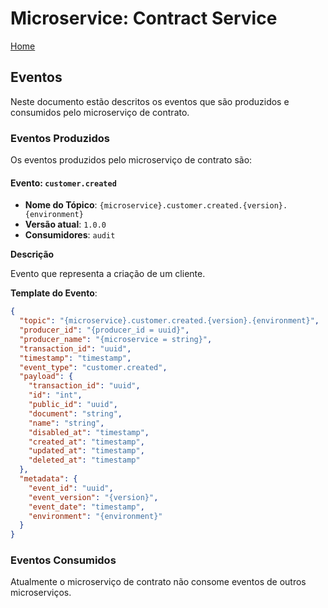 # Microservice: Contract Service

[Home](../README.md)

## Eventos

Neste documento estão descritos os eventos que são produzidos e consumidos pelo microserviço de contrato.

### Eventos Produzidos

Os eventos produzidos pelo microserviço de contrato são:

#### Evento: `customer.created`

- **Nome do Tópico**: `{microservice}.customer.created.{version}.{environment}`
- **Versão atual**: `1.0.0`
- **Consumidores**: `audit`

**Descrição**

Evento que representa a criação de um cliente.

**Template do Evento**:
```json
{
  "topic": "{microservice}.customer.created.{version}.{environment}",
  "producer_id": "{producer_id = uuid}",
  "producer_name": "{microservice = string}",
  "transaction_id": "uuid",
  "timestamp": "timestamp",
  "event_type": "customer.created",
  "payload": {
    "transaction_id": "uuid",
    "id": "int",
    "public_id": "uuid",
    "document": "string",
    "name": "string",
    "disabled_at": "timestamp",
    "created_at": "timestamp",
    "updated_at": "timestamp",
    "deleted_at": "timestamp"
  },
  "metadata": {
    "event_id": "uuid",
    "event_version": "{version}",
    "event_date": "timestamp",
    "environment": "{environment}"
  }
}
```

### Eventos Consumidos

Atualmente o microserviço de contrato não consome eventos de outros microserviços.
